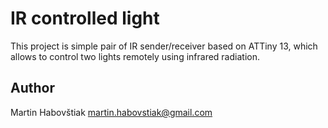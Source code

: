 IR controlled light
===================

This project is simple pair of IR sender/receiver based on ATTiny 13, which allows to control two lights remotely using infrared radiation.

Author
------

Martin Habovštiak <martin.habovstiak@gmail.com>
